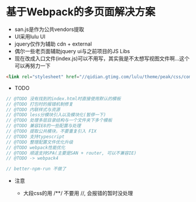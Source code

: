 # 基于Webpack的多页面解决方案

- san.js是作为公共vendors提取
- UI采用lulu UI 
- jquery仅作为辅助 cdn + external
- 偶尔一些老页面辅助jquery ui与之前项目的JS Libs
- 现在改成入口文件(index.js)可以不用写，其实我是不太想写视图文件啊...这个可以再努力一下

```html
<link rel="stylesheet" href="//qidian.gtimg.com/lulu/theme/peak/css/common/ui.css">
```

- TODO

```js
// @TODO 没有找到的index.html时直接使用默认的模板
// @TODO 打包时的报错机制修复
// @TODO 内联样式与资源
// @TODO less分模块引入以及模块化(暂停一下)
// @TODO 处理多层目录结构与一个文件夹下多个模板
// @TODO 兼容IE8的一些配置与处理
// @TODO 提取公共模块，不要重复引入 FIX
// @TODO 支持typescript
// @TODO 整理配置文件优化升级
// @TODO webpack性能优化
// @TODO 顺道支持SPA(主要是SAN + router, 可以不兼容IE)
// @TODO -> webpack4

// better-npm-run 不做了
```

- 注意

    - 大段css的用 /**/ 不要用 //, 会报错的暂时没处理